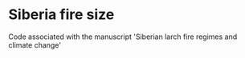 # Siberia fire size
Code associated with the manuscript 'Siberian larch fire regimes and climate change'
